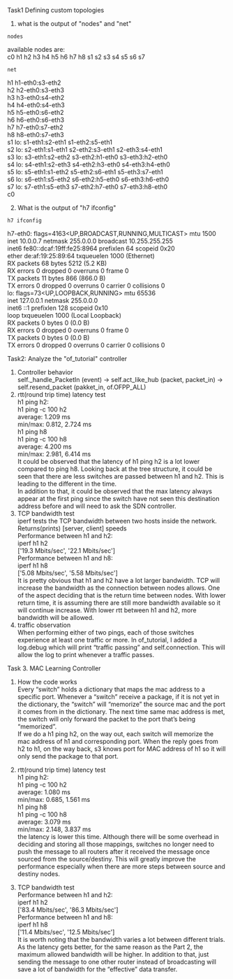 Task1 Defining custom topologies

1. what is the output of "nodes" and "net"  
```
nodes
```  
available nodes are:  
c0 h1 h2 h3 h4 h5 h6 h7 h8 s1 s2 s3 s4 s5 s6 s7  
```
net
```  
h1 h1-eth0:s3-eth2  
h2 h2-eth0:s3-eth3  
h3 h3-eth0:s4-eth2  
h4 h4-eth0:s4-eth3  
h5 h5-eth0:s6-eth2  
h6 h6-eth0:s6-eth3  
h7 h7-eth0:s7-eth2  
h8 h8-eth0:s7-eth3  
s1 lo:  s1-eth1:s2-eth1 s1-eth2:s5-eth1  
s2 lo:  s2-eth1:s1-eth1 s2-eth2:s3-eth1 s2-eth3:s4-eth1  
s3 lo:  s3-eth1:s2-eth2 s3-eth2:h1-eth0 s3-eth3:h2-eth0  
s4 lo:  s4-eth1:s2-eth3 s4-eth2:h3-eth0 s4-eth3:h4-eth0  
s5 lo:  s5-eth1:s1-eth2 s5-eth2:s6-eth1 s5-eth3:s7-eth1  
s6 lo:  s6-eth1:s5-eth2 s6-eth2:h5-eth0 s6-eth3:h6-eth0  
s7 lo:  s7-eth1:s5-eth3 s7-eth2:h7-eth0 s7-eth3:h8-eth0  
c0  
  
2. What is the output of "h7 ifconfig"    
```
h7 ifconfig  
```
h7-eth0: flags=4163<UP,BROADCAST,RUNNING,MULTICAST>  mtu 1500  
        inet 10.0.0.7  netmask 255.0.0.0  broadcast 10.255.255.255  
        inet6 fe80::dcaf:19ff:fe25:8964  prefixlen 64  scopeid 0x20<link>  
        ether de:af:19:25:89:64  txqueuelen 1000  (Ethernet)  
        RX packets 68  bytes 5212 (5.2 KB)  
        RX errors 0  dropped 0  overruns 0  frame 0  
        TX packets 11  bytes 866 (866.0 B)  
        TX errors 0  dropped 0 overruns 0  carrier 0  collisions 0    
lo: flags=73<UP,LOOPBACK,RUNNING>  mtu 65536  
        inet 127.0.0.1  netmask 255.0.0.0  
        inet6 ::1  prefixlen 128  scopeid 0x10<host>  
        loop  txqueuelen 1000  (Local Loopback)  
        RX packets 0  bytes 0 (0.0 B)  
        RX errors 0  dropped 0  overruns 0  frame 0  
        TX packets 0  bytes 0 (0.0 B)  
        TX errors 0  dropped 0 overruns 0  carrier 0  collisions 0  
  
Task2: Analyze the "of_tutorial" controller  
1. Controller behavior  
self._handle_PacketIn (event) → self.act_like_hub (packet, packet_in) → self.resend_packet (pakket_in, of.OFPP_ALL)  
2. rtt(round trip time) latency test  
h1 ping h2:  
h1 ping -c 100 h2  
average: 1.209 ms  
min/max: 0.812, 2.724 ms  
h1 ping h8  
h1 ping -c 100 h8  
average: 4.200 ms  
min/max: 2.981, 6.414 ms  
It could be observed that the latency of h1 ping h2 is a lot lower compared to ping h8. Looking back at the tree structure, it could be seen that there are less switches are passed between h1 and h2. This is leading to the different in the time.  
In addition to that, it could be observed that the max latency always appear at the first ping since the switch have not seen this destination address before and will need to ask the SDN controller.  
3. TCP bandwidth test  
iperf tests the TCP bandwidth between two hosts inside the network. Returns(prints) [server, client] speeds  
Performance between h1 and h2:  
iperf h1 h2  
['19.3 Mbits/sec', '22.1 Mbits/sec']  
Performance between h1 and h8:  
iperf h1 h8  
['5.08 Mbits/sec', '5.58 Mbits/sec']  
It is pretty obvious that h1 and h2 have a lot larger bandwidth. TCP will increase the bandwidth as the connection between nodes allows. One of the aspect deciding that is the return time between nodes. With lower return time, it is assuming there are still more bandwidth available so it will continue increase. With lower rtt between h1 and h2, more bandwidth will be allowed.  
4. traffic observation  
When performing either of two pings, each of those switches experience at least one traffic or more. In of_tutorial, I added a log.debug which will print “traffic passing” and self.connection. This will allow the log to print whenever a traffic passes.  

Task 3. MAC Learning Controller  
1. How the code works  
Every “switch” holds a dictionary that maps the mac address to a specific port. Whenever a “switch” receive a package, if it is not yet in the dictionary, the “switch” will “memorize” the source mac and the port it comes from in the dictionary. The next time same mac address is met, the switch will only forward the packet to the port that’s being “memorized”.  
If we do a h1 ping h2, on the way out, each switch will memorize the mac address of h1 and corresponding port. When the reply goes from h2 to h1, on the way back, s3 knows port for MAC address of h1 so it will only send the package to that port.  

2. rtt(round trip time) latency test  
h1 ping h2:  
h1 ping -c 100 h2  
average: 1.080 ms  
min/max: 0.685, 1.561 ms  
h1 ping h8  
h1 ping -c 100 h8  
average: 3.079 ms  
min/max: 2.148, 3.837 ms  
the latency is lower this time. Although there will be some overhead in deciding and storing all those mappings, switches no longer need to push the message to all routers after it received the message once sourced from the source/destiny. This will greatly improve the performance especially when there are more steps between source and destiny nodes.  
3. TCP bandwidth test  
Performance between h1 and h2:  
iperf h1 h2  
['83.4 Mbits/sec', '86.3 Mbits/sec']  
Performance between h1 and h8:  
iperf h1 h8  
['11.4 Mbits/sec', '12.5 Mbits/sec']  
It is worth noting that the bandwidth varies a lot between different trials.  
As the latency gets better, for the same reason as the Part 2, the maximum allowed bandwidth will be higher. In addition to that, just sending the message to one other router instead of broadcasting will save a lot of bandwidth for the “effective” data transfer.  
